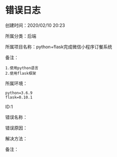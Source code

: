 # 错误日志

创建时间：2020/02/10 20:23

所属分类：后端

所属项目名称：python+flask完成微信小程序订餐系统

备注：

```
1.使用python语言
2.使用flask框架
```

所属环境：

```
python=3.6.9
flask=0.10.1
```



ID:1

错误名称：

错误原因：

解决方法：

备注：